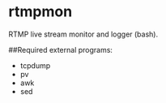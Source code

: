 # rtmpmon

RTMP live stream monitor and logger (bash).

##Required external programs:
* tcpdump
* pv
* awk
* sed


